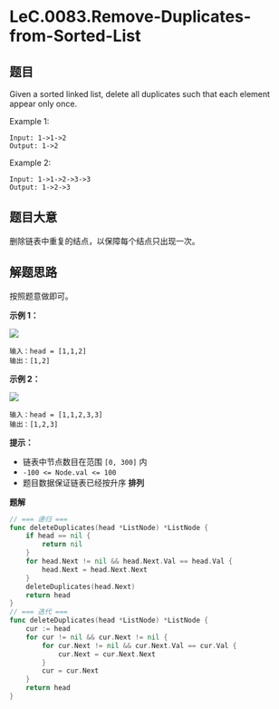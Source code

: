 # LeC.0083.Remove-Duplicates-from-Sorted-List

## 题目

Given a sorted linked list, delete all duplicates such that each element appear only once.

Example 1:

```
Input: 1->1->2
Output: 1->2
```

Example 2:

```
Input: 1->1->2->3->3
Output: 1->2->3
```

## 题目大意

删除链表中重复的结点，以保障每个结点只出现一次。

## 解题思路

按照题意做即可。

**示例 1：**

![](https://assets.leetcode.com/uploads/2021/01/04/list1.jpg)

```
输入：head = [1,1,2]
输出：[1,2]
```

**示例 2：**

![](https://assets.leetcode.com/uploads/2021/01/04/list2.jpg)

```
输入：head = [1,1,2,3,3]
输出：[1,2,3]
```

**提示：**

- 链表中节点数目在范围 `[0, 300]` 内
- `-100 <= Node.val <= 100`
- 题目数据保证链表已经按升序 **排列**

**题解**

```go
// === 递归 ===
func deleteDuplicates(head *ListNode) *ListNode {
    if head == nil {
        return nil
    }
    for head.Next != nil && head.Next.Val == head.Val {
        head.Next = head.Next.Next
    }
    deleteDuplicates(head.Next)
    return head
}
// === 迭代 ===
func deleteDuplicates(head *ListNode) *ListNode {
    cur := head
    for cur != nil && cur.Next != nil {
        for cur.Next != nil && cur.Next.Val == cur.Val {
            cur.Next = cur.Next.Next
        }
        cur = cur.Next
    }
    return head
}
```

